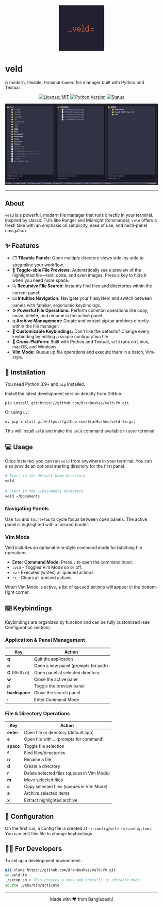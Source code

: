 <p align="center">
  <a href="https://github.com/BranBushes/veld-fm">
    <img src="https://raw.githubusercontent.com/BranBushes/veld-fm/master/.assets/logo.png" alt="veld logo" width="150">
  </a>
</p>

# veld

A modern, tileable, terminal-based file manager built with Python and Textual.

<div align="center">

[![License: MIT](https://img.shields.io/badge/License-MIT-blue.svg)](https://opensource.org/licenses/MIT)
[![Python Version](https://img.shields.io/badge/python-3.9+-brightgreen.svg)](https://www.python.org/downloads/)
[![Status](https://img.shields.io/badge/status-active-success.svg)](https://github.com/BranBushes/veld-fm)
 <!--[![PyPI version](https://img.shields.io/pypi/v/veld-fm.svg)](https://pypi.org/project/veld-fm/)  Add this line after publishing to PyPI -->

</div>

![A screenshot of the veld file manager in action.](https://raw.githubusercontent.com/BranBushes/veld-fm/master/.assets/ss.png)

---

## About

`veld` is a powerful, modern file manager that runs directly in your terminal. Inspired by classic TUIs like Ranger and Midnight Commander, `veld` offers a fresh take with an emphasis on simplicity, ease of use, and multi-panel navigation.

## ✨ Features

*   🗂️ **Tileable Panels:** Open multiple directory views side-by-side to streamline your workflow.
*   📂 **Toggle-able File Previews:** Automatically see a preview of the highlighted file—text, code, and even images. Press a key to hide it when you need more space.
*   🔍 **Recursive File Search:** Instantly find files and directories within the current panel.
*   ⌨️ **Intuitive Navigation:** Navigate your filesystem and switch between panels with familiar, ergonomic keybindings.
*   ⚙️ **Powerful File Operations:** Perform common operations like copy, move, delete, and rename in the active panel.
*   **ዚ Archive Management:** Create and extract zip/tar archives directly within the file manager.
*   🎨 **Customizable Keybindings:** Don't like the defaults? Change every keybinding by editing a simple configuration file.
*   🐧 **Cross-Platform:** Built with Python and Textual, `veld` runs on Linux, macOS, and Windows.
*   **Vim Mode:** Queue up file operations and execute them in a batch, Vim-style.

## 🚀 Installation

You need Python 3.9+ and `pip` installed.

Install the latest development version directly from GitHub:

```bash
pip install git+https://github.com/BranBushes/veld-fm.git
```

Or using `uv`:
```bash
uv pip install git+https://github.com/BranBushes/veld-fm.git
```

This will install `veld` and make the `veld` command available in your terminal.

## 💻 Usage

Once installed, you can run `veld` from anywhere in your terminal. You can also provide an optional starting directory for the first panel.

```bash
# Start in the default home directory
veld

# Start in the ~/Documents directory
veld ~/Documents
```

### Navigating Panels

Use `Tab` and `Shift+Tab` to cycle focus between open panels. The active panel is highlighted with a colored border.

### Vim Mode

Veld includes an optional Vim-style command mode for batching file operations.

*   **Enter Command Mode:** Press `:` to open the command input.
*   `:vim` - Toggles Vim Mode on or off.
*   `:w` - Executes (writes) all queued actions.
*   `:c` - Clears all queued actions.

When Vim Mode is active, a list of queued actions will appear in the bottom-right corner.

## ⌨️ Keybindings

Keybindings are organized by function and can be fully customized (see Configuration section).

### Application & Panel Management

| Key           | Action                 |
|---------------|------------------------|
| **q**         | Quit the application   |
| **o**         | Open a new panel (prompts for path) |
| **O** (Shift+o)| Open panel at selected directory |
| **w**         | Close the active panel |
| **p**         | Toggle the preview panel|
| **backspace** | Close the search panel |
| **:**         | Enter Command Mode     |

### File & Directory Operations

| Key         | Action                |
|-------------|-----------------------|
| **enter**   | Open file or directory (default app) |
| **e**       | Open file with... (prompts for command) |
| **space**   | Toggle file selection |
| **f**       | Find files/directories|
| **n**       | Rename a file         |
| **d**       | Create a directory    |
| **r**       | Delete selected files (queues in Vim Mode) |
| **m**       | Move selected files   |
| **c**       | Copy selected files (queues in Vim Mode) |
| **a**       | Archive selected items|
| **x**       | Extract highlighted archive |

## 🔧 Configuration

On the first run, a config file is created at `~/.config/veld-fm/config.toml`. You can edit this file to change keybindings.

## 🧑‍💻 For Developers

To set up a development environment:
```bash
git clone https://github.com/BranBushes/veld-fm.git
cd veld-fm
./setup.sh # This creates a venv and installs in editable mode
source .venv/bin/activate
```

---

<p align="center">
  Made with ❤️ from Bangladesh!
</p>
